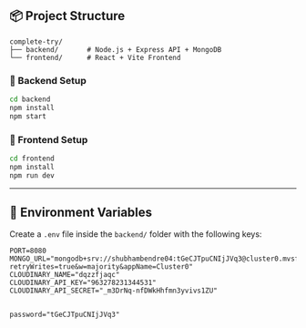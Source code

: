 ## 📦 Project Structure

```
complete-try/
├── backend/       # Node.js + Express API + MongoDB
└── frontend/      # React + Vite Frontend
```


### 🔧 Backend Setup

```bash
cd backend
npm install
npm start
```

### 🔧 Frontend Setup

```bash
cd frontend
npm install
npm run dev
```

---

## 📁 Environment Variables

Create a `.env` file inside the `backend/` folder with the following keys:

```
PORT=8080
MONGO_URL="mongodb+srv://shubhambendre04:tGeCJTpuCNIjJVq3@cluster0.mvsff.mongodb.net/emp_db?retryWrites=true&w=majority&appName=Cluster0"
CLOUDINARY_NAME="dqzzfjaqc"
CLOUDINARY_API_KEY="963278231344531"
CLOUDINARY_API_SECRET="_m3DrNq-nfDWkHhfmn3yvivs1ZU"


password="tGeCJTpuCNIjJVq3"
```

